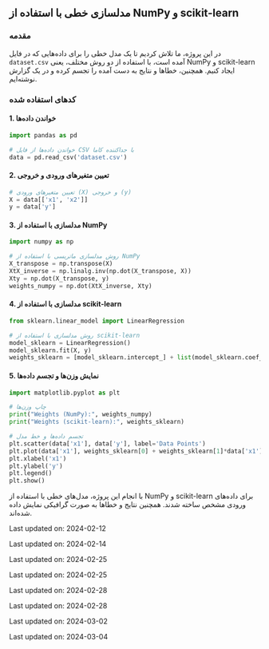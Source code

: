 
##   مدلسازی خطی با استفاده از NumPy و scikit-learn

### مقدمه
در این پروژه، ما تلاش کردیم تا یک مدل خطی را برای داده‌هایی که در فایل `dataset.csv` آمده است، با استفاده از دو روش مختلف، یعنی NumPy و scikit-learn ایجاد کنیم. همچنین، خطاها و نتایج به دست آمده را تجسم کرده و در یک گزارش نوشته‌ایم.

### کدهای استفاده شده

#### 1. خواندن داده‌ها
```python
import pandas as pd

# خواندن داده‌ها از فایل CSV با جداکننده کاما
data = pd.read_csv('dataset.csv')
```

#### 2. تعیین متغیرهای ورودی و خروجی
```python
# تعیین متغیرهای ورودی (X) و خروجی (y)
X = data[['x1', 'x2']]
y = data['y']
```

#### 3. مدلسازی با استفاده از NumPy
```python
import numpy as np

# روش مدلسازی ماتریسی با استفاده از NumPy
X_transpose = np.transpose(X)
XtX_inverse = np.linalg.inv(np.dot(X_transpose, X))
Xty = np.dot(X_transpose, y)
weights_numpy = np.dot(XtX_inverse, Xty)
```

#### 4. مدلسازی با استفاده از scikit-learn
```python
from sklearn.linear_model import LinearRegression

# روش مدلسازی با استفاده از scikit-learn
model_sklearn = LinearRegression()
model_sklearn.fit(X, y)
weights_sklearn = [model_sklearn.intercept_] + list(model_sklearn.coef_)
```

#### 5. نمایش وزن‌ها و تجسم داده‌ها
```python
import matplotlib.pyplot as plt

# چاپ وزن‌ها
print("Weights (NumPy):", weights_numpy)
print("Weights (scikit-learn):", weights_sklearn)

# تجسم داده‌ها و خط مدل
plt.scatter(data['x1'], data['y'], label='Data Points')
plt.plot(data['x1'], weights_sklearn[0] + weights_sklearn[1]*data['x1'] + weights_sklearn[2]*data['x2'], color='red', label='Regression Line')
plt.xlabel('x1')
plt.ylabel('y')
plt.legend()
plt.show()
```

با انجام این پروژه، مدل‌های خطی با استفاده از NumPy و scikit-learn برای داده‌های ورودی مشخص ساخته شدند. همچنین نتایج و خطاها به صورت گرافیکی نمایش داده شده‌اند.

Last updated on: 2024-02-12

Last updated on: 2024-02-14

Last updated on: 2024-02-25

Last updated on: 2024-02-25

Last updated on: 2024-02-28

Last updated on: 2024-02-28

Last updated on: 2024-03-02

Last updated on: 2024-03-04
